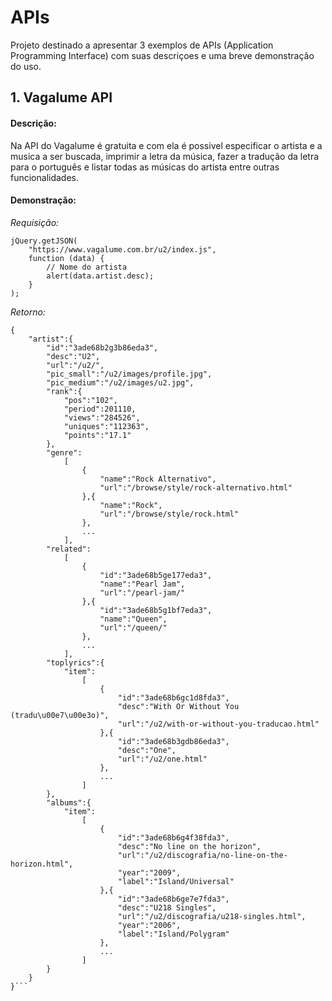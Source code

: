 # APIs

Projeto destinado a apresentar 3 exemplos de APIs (Application Programming Interface) com suas descriçoes e uma breve demonstração do uso.

## 1. Vagalume API

#### Descrição:
Na API do Vagalume é gratuita e com ela é possivel especificar o artista e a musica a ser buscada, imprimir a letra da música, fazer a tradução da letra para o português e listar todas as músicas do artista entre outras funcionalidades. 

#### Demonstração:
*Requisição:*
```
jQuery.getJSON(
    "https://www.vagalume.com.br/u2/index.js",
    function (data) {
        // Nome do artista
        alert(data.artist.desc);
    }
);
```

*Retorno:*

```
{
    "artist":{
        "id":"3ade68b2g3b86eda3",
        "desc":"U2",
        "url":"/u2/",
        "pic_small":"/u2/images/profile.jpg",
        "pic_medium":"/u2/images/u2.jpg",
        "rank":{
            "pos":"102",
            "period":201110,
            "views":"284526",
            "uniques":"112363",
            "points":"17.1"
        },
        "genre":
            [
                {
                    "name":"Rock Alternativo",
                    "url":"/browse/style/rock-alternativo.html"
                },{
                    "name":"Rock",
                    "url":"/browse/style/rock.html"
                },
                ...
            ],
        "related":
            [
                {
                    "id":"3ade68b5ge177eda3",
                    "name":"Pearl Jam",
                    "url":"/pearl-jam/"
                },{
                    "id":"3ade68b5g1bf7eda3",
                    "name":"Queen",
                    "url":"/queen/"
                },
                ...
            ],
        "toplyrics":{
            "item":
                [
                    {
                        "id":"3ade68b6gc1d8fda3",
                        "desc":"With Or Without You (tradu\u00e7\u00e3o)",
                        "url":"/u2/with-or-without-you-traducao.html"
                    },{
                        "id":"3ade68b3gdb86eda3",
                        "desc":"One",
                        "url":"/u2/one.html"
                    },
                    ...
                ]
        },
        "albums":{
            "item":
                [
                    {
                        "id":"3ade68b6g4f38fda3",
                        "desc":"No line on the horizon",
                        "url":"/u2/discografia/no-line-on-the-horizon.html",
                        "year":"2009",
                        "label":"Island/Universal"
                    },{
                        "id":"3ade68b6ge7e7fda3",
                        "desc":"U218 Singles",
                        "url":"/u2/discografia/u218-singles.html",
                        "year":"2006",
                        "label":"Island/Polygram"
                    },
                    ...
                ]
        }
    }
}```

